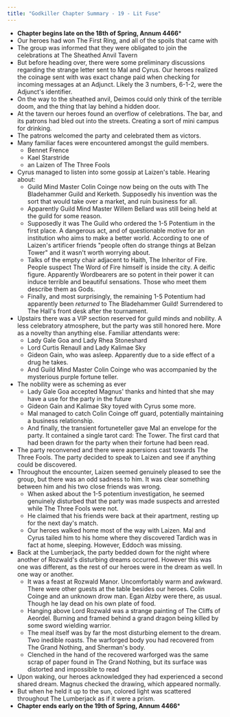 ```yaml
---
title: "Godkiller Chapter Summary - 19 - Lit Fuse"
---
```

- **Chapter begins late on the 18th of Spring, Annum 4466***
- Our heroes had won The First Ring, and all of the spoils that came with
- The group was informed that they were obligated to join the celebrations at The Sheathed Anvil Tavern
- But before heading over, there were some preliminary discussions regarding the strange letter sent to Mal and Cyrus. Our heroes realized the coinage sent with was exact change paid when checking for incoming messages at an Adjunct. Likely the 3 numbers, 6-1-2, were the Adjunct's identifier.
- On the way to the sheathed anvil, Deimos could only think of the terrible doom, and the thing that lay behind a hidden door.
- At the tavern our heroes found an overflow of celebrations. The bar, and its patrons had bled out into the streets. Creating a sort of mini campus for drinking.
- The patrons welcomed the party and celebrated them as victors.
- Many familiar faces were encountered amongst the guild members.
	- Bennet Frence
	- Kael Starstride
	- an Laizen of The Three Fools
- Cyrus managed to listen into some gossip at Laizen's table. Hearing about:
	- Guild Mind Master Colin Coinge now being on the outs with The Bladehammer Guild and Kerketh. Supposedly his invention was the sort that would take over a market, and ruin business for all.
	- Apparently Guild Mind Master Willem Bellard was still being held at the guild for some reason.
	- Supposedly it was The Guild who ordered the 1-5 Potentium in the first place. A dangerous act, and of questionable motive for an institution who aims to make a better world. According to one of Laizen's artificer friends "people often do strange things at Belzan Tower" and it wasn't worth worrying about.
	- Talks of the empty chair adjacent to Haith, The Inheritor of Fire. People suspect The Word of Fire himself is inside the city. A deific figure. Apparently Wordbearers are so potent in their power it can induce terrible and beautiful sensations. Those who meet them describe them as Gods.
	- Finally, and most surprisingly, the remaining 1-5 Potentium had apparently been *returned* to The Bladehammer Guild! Surrendered to The Hall's front desk after the tournament.
- Upstairs there was a VIP section reserved for guild minds and nobility. A less celebratory atmosphere, but the party was still honored here. More as a novelty than anything else. Familiar attendants were:
	- Lady Gale Goa and Lady Rhea Stoneshard
	- Lord Curtis Renaull and Lady Kalimae Sky
	- Gideon Gain, who was asleep. Apparently due to a side effect of a drug he takes.
	- And Guild Mind Master Colin Coinge who was accompanied by the mysterious purple fortune teller.
- The nobility were as scheming as ever
	- Lady Gale Goa accepted Magnus' thanks and hinted that she may have a use for the party in the future
	- Gideon Gain and Kalimae Sky toyed with Cyrus some more.
	- Mal managed to catch Colin Coinge off guard, potentially maintaining a business relationship.
	- And finally, the transient fortuneteller gave Mal an envelope for the party. It contained a single tarot card: The Tower. The first card that had been drawn for the party when their fortune had been read.
- The party reconvened and there were aspersions cast towards The Three Fools. The party decided to speak to Laizen and see if anything could be discovered.
- Throughout the encounter, Laizen seemed genuinely pleased to see the group, but there was an odd sadness to him. It was clear something between him and his two close friends was wrong.
	- When asked about the 1-5 potentium investigation, he seemed genuinely disturbed that the party was made suspects and arrested while The Three Fools were not.
	- He claimed that his friends were back at their apartment, resting up for the next day's match.
	- Our heroes walked home most of the way with Laizen. Mal and Cyrus tailed him to his home where they discovered Tardich was in fact at home, sleeping. However, Eddoch was missing.
- Back at the Lumberjack, the party bedded down for the night where another of Rozwald's disturbing dreams occurred. However this was one was different, as the rest of our heroes were in the dream as well. In one way or another.
	- It was a feast at Rozwald Manor. Uncomfortably warm and awkward. There were other guests at the table besides our heroes. Colin Coinge and an unknown drow man. Egan Alzby were there, as usual. Though he lay dead on his own plate of food.
	- Hanging above Lord Rozwald was a strange painting of The Cliffs of Aeordel. Burning and framed behind a grand dragon being killed by some sword wielding warrior.
	- The meal itself was by far the most disturbing element to the dream. Two inedible roasts. The warforged body you had recovered from The Grand Nothing, and Sherman's body.
	- Clenched in the hand of the recovered warforged was the same scrap of paper found in The Grand Nothing, but its surface was distorted and impossible to read
- Upon waking, our heroes acknowledged they had experienced a second shared dream. Magnus checked the drawing, which appeared normally.
- But when he held it up to the sun, colored light was scattered throughout The Lumberjack as if it were a prism.
- **Chapter ends early on the 19th of Spring, Annum 4466***